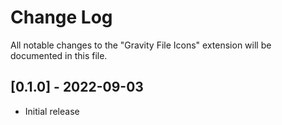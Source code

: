 # Change Log

All notable changes to the "Gravity File Icons" extension will be documented in this file.

## [0.1.0] - 2022-09-03
- Initial release
